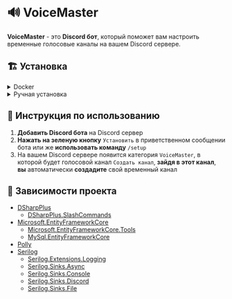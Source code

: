 # 🔊 VoiceMaster
**VoiceMaster** - это **Discord бот**, который поможет вам настроить временные голосовые каналы на вашем Discord сервере.

## 🏗️ Установка
<details>
<summary>Docker</summary>

### 🐳 Установка с помощью Docker

1. Склонируйте репозиторий следующей командой:
```
git clone https://github.com/mambastick/VoiceMaster/
```

2. Отредактируйте файл `docker-compose.yml`. Вам нужно заменить все **environment**, в значении которых вы видите `YOUR`, а именно:
- `BOT_TOKEN` - Этот токен нужно получить на сайте [Discord Developer Portal](https://discord.com/developers/applications/)
- `WEBHOOK_ID` и `WEBHOOK_URL` - Нужно создать на своем Discord сервере Webhook. Инструкция по созданию Webhook есть на [Discord Support](https://support.discord.com/hc/ru/articles/228383668-Использование-Webhooks)
- `DATABASE_NAME` и `MYSQL_DATABASE` - Имя базы данных
- `DATABASE_USER` и `MYSQL_USER`- Имя пользователя, который будет иметь доступ к `DATABASE_NAME`
- `DATABASE_PASSWORD` и `MYSQL_PASSWORD` - Пароль от пользователя `DATABASE_USER`, который имеет доступ к базе данных
- `MYSQL_ROOT_PASSWORD` - Пароль от root пользователя базы данных

3. Запустить проект, используя команду:
```
docker-compose up -d
```
</details>

<details>
<summary>Ручная установка</summary>

### 🛠️ Установка в ручном режиме
1. Склонируйте репозиторий следующей командой:
```
git clone https://github.com/mambastick/VoiceMaster/
```

2. Откройте директорию `VoiceMaster`, в которой лежит `VoiceMaster.csproj`
3. Запустите компиляцию проекта:
- Для Linux:
```
dotnet build -c Release -r linux-x64 -o /путь/к/папке/назначения
```
- Для Windows:
```
dotnet build -c Release -r win-x64 -o /путь/к/папке/назначения
```

4. После успешной компиляции перейдите в `/путь/к/папке/назначения`, который вы указали при компиляции и создайте там файл `.env`, в который поместите следующее:
```
# Токен бота, который нужно получить на https://discord.com/developers/applications/
BOT_TOKEN=

# Webhook, который необходимо создать на вашем Discord сервере, инстркуцию можно найти здесь: https://support.discord.com/hc/ru/articles/228383668-Использование-Webhooks
WEBHOOK_ID=
WEBHOOK_URL=

# У вас уже должна быть создана база данных MySQL и необходимый пользователь, поэтому просто вставьте сюда свои данные
DATABASE_HOST=
DATABASE_PORT=
DATABASE_NAME=
DATABASE_USER=
DATABASE_PASSWORD=
```

5. Запустите проект, используя исполняемый файл `VoiceMaster`
</details>

## 📘 Инструкция по использованию
1. **Добавить Discord бота** на Discord сервер
2. **Нажать на зеленую кнопку** `Установить` в приветственном сообщении бота или же **использовать команду** `/setup`
3. На вашем Discord сервере появится категория `VoiceMaster`, в которой будет голосовой канал `Создать канал`, **зайдя в этот канал**, **вы** автоматически **создадите** свой временный канал

## 🔗 Зависимости проекта
- [DSharpPlus](https://www.nuget.org/packages/DSharpPlus)
  - [DSharpPlus.SlashCommands](https://www.nuget.org/packages/DSharpPlus.SlashCommands)
- [Microsoft.EntityFrameworkCore](https://www.nuget.org/packages/Microsoft.EntityFrameworkCore)
  - [Microsoft.EntityFrameworkCore.Tools](https://www.nuget.org/packages/Microsoft.EntityFrameworkCore.Tools)
  - [MySql.EntityFrameworkCore](https://www.nuget.org/packages/MySql.EntityFrameworkCore)
- [Polly](https://www.nuget.org/packages/Polly/)
- [Serilog](https://www.nuget.org/packages/Serilog/)
  - [Serilog.Extensions.Logging](https://www.nuget.org/packages/Serilog.Extensions.Logging)
  - [Serilog.Sinks.Async](https://www.nuget.org/packages/Serilog.Sinks.Async)
  - [Serilog.Sinks.Console](https://www.nuget.org/packages/Serilog.Sinks.Console)
  - [Serilog.Sinks.Discord](https://www.nuget.org/packages/Serilog.Sinks.Discord)
  - [Serilog.Sinks.File](https://www.nuget.org/packages/Serilog.Sinks.File)
